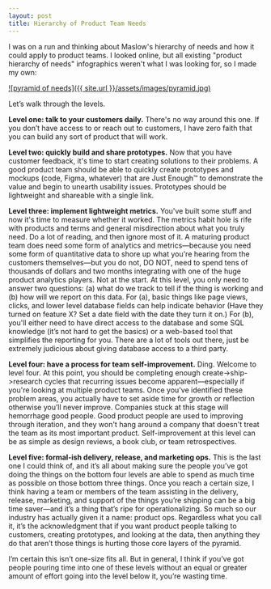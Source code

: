 ```yaml
---
layout: post
title: Hierarchy of Product Team Needs
---
```


I was on a run and thinking about Maslow's hierarchy of needs and how it could apply to product teams. I looked online, but all existing "product hierarchy of needs" infographics weren't what I was looking for, so I made my own: 

[![pyramid of needs]({{ site.url }}/assets/images/pyramid.jpg)](/assets/images/pyramid.jpg)

Let’s walk through the levels.

**Level one: talk to your customers daily.** There's no way around this one. If you don’t have access to or reach out to customers, I have zero faith that you can build any sort of product that will work.

**Level two: quickly build and share prototypes.** Now that you have customer feedback, it's time to start creating solutions to their problems. A good product team should be able to quickly create prototypes and mockups (code, Figma, whatever) that are Just Enough™ to demonstrate the value and begin to unearth usability issues. Prototypes should be lightweight and shareable with a single link. 

**Level three: implement lightweight metrics.** You've built some stuff and now it's time to measure whether it worked. The metrics habit hole is rife with products and terms and general misdirection about what you truly need. Do a lot of reading, and then ignore most of it. A maturing product team does need some form of analytics and metrics—because you need some form of quantitative data to shore up what you're hearing from the customers themselves—but you do not, DO NOT, need to spend tens of thousands of dollars and two months integrating with one of the huge product analytics players. Not at the start. At this level, you only need to answer two questions: (a) what do we track to tell if the thing is working and (b) how will we report on this data. For (a), basic things like page views, clicks, and lower level database fields can help indicate behavior (Have they turned on feature X? Set a date field with the date they turn it on.) For (b), you'll either need to have direct access to the database and some SQL knowledge (it’s not hard to get the basics) or a web-based tool that simplifies the reporting for you. There are a lot of tools out there, just be extremely judicious about giving database access to a third party.

**Level four: have a process for team self-improvement.** Ding. Welcome to level four. At this point, you should be completing enough create->ship->research cycles that  recurring issues become apparent—especially if you're looking at multiple product teams.  Once you've identified these problem areas, you actually have to set aside time for growth or reflection otherwise you’ll never improve. Companies stuck at this stage will hemorrhage good people. Good product people are used to improving through iteration, and they won't hang around a company that doesn't treat the team as its most important product. Self-improvement at this level can be as simple as design reviews, a book club, or team retrospectives. 

**Level five: formal-ish delivery, release, and marketing ops.** This is the last one I could think of, and it’s all about making sure the people you’ve got doing the things on the bottom four levels are able to spend as much time as possible on those bottom three things. Once you reach a certain size, I think having a team or members of the team assisting in the delivery, release, marketing, and support of the things you’re shipping can be a big time saver—and it’s a thing that’s ripe for operationalizing. So much so our industry has actually given it a name: product ops. Regardless what you call it, it’s the acknowledgment that if you want product people talking to customers, creating prototypes, and looking at the data, then anything they do that aren’t those things is hurting those core layers of the pyramid.

I’m certain this isn’t one-size fits all. But in general, I think if you’ve got people pouring time into one of these levels without an equal or greater amount of effort going into the level below it, you’re wasting time.